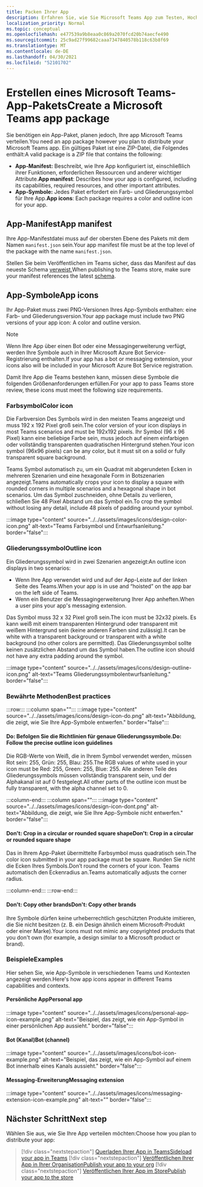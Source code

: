 ```yaml
---
title: Packen Ihrer App
description: Erfahren Sie, wie Sie Microsoft Teams App zum Testen, Hochladen und Speichern von Veröffentlichungen packen.
localization_priority: Normal
ms.topic: conceptual
ms.openlocfilehash: e477539a9b8eaa0c869a2070fcd20b74aecfe490
ms.sourcegitcommit: 25c9ad27f99682caaa7347840578b118c63b8f69
ms.translationtype: MT
ms.contentlocale: de-DE
ms.lasthandoff: 04/30/2021
ms.locfileid: "52101702"
---
```

# <a name="create-a-microsoft-teams-app-package"></a><span data-ttu-id="4e8e3-103">Erstellen eines Microsoft Teams-App-Pakets</span><span class="sxs-lookup"><span data-stu-id="4e8e3-103">Create a Microsoft Teams app package</span></span>

<span data-ttu-id="4e8e3-104">Sie benötigen ein App-Paket, planen jedoch, Ihre app Microsoft Teams verteilen.</span><span class="sxs-lookup"><span data-stu-id="4e8e3-104">You need an app package however you plan to distribute your Microsoft Teams app.</span></span> <span data-ttu-id="4e8e3-105">Ein gültiges Paket ist eine ZIP-Datei, die Folgendes enthält:</span><span class="sxs-lookup"><span data-stu-id="4e8e3-105">A valid package is a ZIP file that contains the following:</span></span>

* <span data-ttu-id="4e8e3-106">**App-Manifest:** Beschreibt, wie Ihre App konfiguriert ist, einschließlich ihrer Funktionen, erforderlichen Ressourcen und anderer wichtiger Attribute.</span><span class="sxs-lookup"><span data-stu-id="4e8e3-106">**App manifest**: Describes how your app is configured, including its capabilities, required resources, and other important attributes.</span></span>
* <span data-ttu-id="4e8e3-107">**App-Symbole:** Jedes Paket erfordert ein Farb- und Gliederungssymbol für Ihre App.</span><span class="sxs-lookup"><span data-stu-id="4e8e3-107">**App icons**: Each package requires a color and outline icon for your app.</span></span>

## <a name="app-manifest"></a><span data-ttu-id="4e8e3-108">App-Manifest</span><span class="sxs-lookup"><span data-stu-id="4e8e3-108">App manifest</span></span>

<span data-ttu-id="4e8e3-109">Ihre App-Manifestdatei muss auf der obersten Ebene des Pakets mit dem Namen `manifest.json` sein.</span><span class="sxs-lookup"><span data-stu-id="4e8e3-109">Your app manifest file must be at the top level of the package with the name `manifest.json`.</span></span> 

<span data-ttu-id="4e8e3-110">Stellen Sie beim Veröffentlichen im Teams sicher, dass das Manifest auf das neueste Schema [verweist.](~/resources/schema/manifest-schema.md)</span><span class="sxs-lookup"><span data-stu-id="4e8e3-110">When publishing to the Teams store, make sure your manifest references the latest [schema](~/resources/schema/manifest-schema.md).</span></span>

## <a name="app-icons"></a><span data-ttu-id="4e8e3-111">App-Symbole</span><span class="sxs-lookup"><span data-stu-id="4e8e3-111">App icons</span></span>

<span data-ttu-id="4e8e3-112">Ihr App-Paket muss zwei PNG-Versionen Ihres App-Symbols enthalten: eine Farb- und Gliederungsversion.</span><span class="sxs-lookup"><span data-stu-id="4e8e3-112">Your app package must include two PNG versions of your app icon: A color and outline version.</span></span>

> [!Note]
> <span data-ttu-id="4e8e3-113">Wenn Ihre App über einen Bot oder eine Messagingerweiterung verfügt, werden Ihre Symbole auch in Ihrer Microsoft Azure Bot Service-Registrierung enthalten.</span><span class="sxs-lookup"><span data-stu-id="4e8e3-113">If your app has a bot or messaging extension, your icons also will be included in your Microsoft Azure Bot Service registration.</span></span>

<span data-ttu-id="4e8e3-114">Damit Ihre App die Teams bestehen kann, müssen diese Symbole die folgenden Größenanforderungen erfüllen.</span><span class="sxs-lookup"><span data-stu-id="4e8e3-114">For your app to pass Teams store review, these icons must meet the following size requirements.</span></span>

### <a name="color-icon"></a><span data-ttu-id="4e8e3-115">Farbsymbol</span><span class="sxs-lookup"><span data-stu-id="4e8e3-115">Color icon</span></span>

<span data-ttu-id="4e8e3-116">Die Farbversion Des Symbols wird in den meisten Teams angezeigt und muss 192 x 192 Pixel groß sein.</span><span class="sxs-lookup"><span data-stu-id="4e8e3-116">The color version of your icon displays in most Teams scenarios and must be 192x192 pixels.</span></span> <span data-ttu-id="4e8e3-117">Ihr Symbol (96 x 96 Pixel) kann eine beliebige Farbe sein, muss jedoch auf einem einfarbigen oder vollständig transparenten quadratischen Hintergrund stehen.</span><span class="sxs-lookup"><span data-stu-id="4e8e3-117">Your icon symbol (96x96 pixels) can be any color, but it must sit on a solid or fully transparent square background.</span></span>

<span data-ttu-id="4e8e3-118">Teams Symbol automatisch zu, um ein Quadrat mit abgerundeten Ecken in mehreren Szenarien und eine hexagonale Form in Botszenarien angezeigt.</span><span class="sxs-lookup"><span data-stu-id="4e8e3-118">Teams automatically crops your icon to display a square with rounded corners in multiple scenarios and a hexagonal shape in bot scenarios.</span></span> <span data-ttu-id="4e8e3-119">Um das Symbol zuschneiden, ohne Details zu verlieren, schließen Sie 48 Pixel Abstand um das Symbol ein.</span><span class="sxs-lookup"><span data-stu-id="4e8e3-119">To crop the symbol without losing any detail, include 48 pixels of padding around your symbol.</span></span>

:::image type="content" source="../../assets/images/icons/design-color-icon.png" alt-text="Teams Farbsymbol und Entwurfsanleitung." border="false":::

### <a name="outline-icon"></a><span data-ttu-id="4e8e3-121">Gliederungssymbol</span><span class="sxs-lookup"><span data-stu-id="4e8e3-121">Outline icon</span></span>

<span data-ttu-id="4e8e3-122">Ein Gliederungssymbol wird in zwei Szenarien angezeigt:</span><span class="sxs-lookup"><span data-stu-id="4e8e3-122">An outline icon displays in two scenarios:</span></span>

* <span data-ttu-id="4e8e3-123">Wenn Ihre App verwendet wird und auf der App-Leiste auf der linken Seite des Teams.</span><span class="sxs-lookup"><span data-stu-id="4e8e3-123">When your app is in use and “hoisted” on the app bar on the left side of Teams.</span></span>
* <span data-ttu-id="4e8e3-124">Wenn ein Benutzer die Messagingerweiterung Ihrer App anheften.</span><span class="sxs-lookup"><span data-stu-id="4e8e3-124">When a user pins your app's messaging extension.</span></span>

<span data-ttu-id="4e8e3-125">Das Symbol muss 32 x 32 Pixel groß sein.</span><span class="sxs-lookup"><span data-stu-id="4e8e3-125">The icon must be 32x32 pixels.</span></span> <span data-ttu-id="4e8e3-126">Es kann weiß mit einem transparenten Hintergrund oder transparent mit weißem Hintergrund sein (keine anderen Farben sind zulässig).</span><span class="sxs-lookup"><span data-stu-id="4e8e3-126">It can be white with a transparent background or transparent with a white background (no other colors are permitted).</span></span> <span data-ttu-id="4e8e3-127">Das Gliederungssymbol sollte keinen zusätzlichen Abstand um das Symbol haben.</span><span class="sxs-lookup"><span data-stu-id="4e8e3-127">The outline icon should not have any extra padding around the symbol.</span></span>

:::image type="content" source="../../assets/images/icons/design-outline-icon.png" alt-text="Teams Gliederungssymbolentwurfsanleitung." border="false":::

### <a name="best-practices"></a><span data-ttu-id="4e8e3-129">Bewährte Methoden</span><span class="sxs-lookup"><span data-stu-id="4e8e3-129">Best practices</span></span>

:::row:::
   :::column span="":::
:::image type="content" source="../../assets/images/icons/design-icon-do.png" alt-text="Abbildung, die zeigt, wie Sie Ihre App-Symbole entwerfen." border="false":::

#### <a name="do-follow-the-precise-outline-icon-guidelines"></a><span data-ttu-id="4e8e3-131">Do: Befolgen Sie die Richtlinien für genaue Gliederungssymbole.</span><span class="sxs-lookup"><span data-stu-id="4e8e3-131">Do: Follow the precise outline icon guidelines</span></span>

<span data-ttu-id="4e8e3-132">Die RGB-Werte von Weiß, die in Ihrem Symbol verwendet werden, müssen Rot sein: 255, Grün: 255, Blau: 255.</span><span class="sxs-lookup"><span data-stu-id="4e8e3-132">The RGB values of white used in your icon must be Red: 255, Green: 255, Blue: 255.</span></span> <span data-ttu-id="4e8e3-133">Alle anderen Teile des Gliederungssymbols müssen vollständig transparent sein, und der Alphakanal ist auf 0 festgelegt.</span><span class="sxs-lookup"><span data-stu-id="4e8e3-133">All other parts of the outline icon must be fully transparent, with the alpha channel set to 0.</span></span>

   :::column-end:::
   :::column span="":::
:::image type="content" source="../../assets/images/icons/design-icon-dont.png" alt-text="Abbildung, die zeigt, wie Sie Ihre App-Symbole nicht entwerfen." border="false":::

#### <a name="dont-crop-in-a-circular-or-rounded-square-shape"></a><span data-ttu-id="4e8e3-135">Don't: Crop in a circular or rounded square shape</span><span class="sxs-lookup"><span data-stu-id="4e8e3-135">Don't: Crop in a circular or rounded square shape</span></span>

<span data-ttu-id="4e8e3-136">Das in Ihrem App-Paket übermittelte Farbsymbol muss quadratisch sein.</span><span class="sxs-lookup"><span data-stu-id="4e8e3-136">The color icon submitted in your app package must be square.</span></span> <span data-ttu-id="4e8e3-137">Runden Sie nicht die Ecken Ihres Symbols.</span><span class="sxs-lookup"><span data-stu-id="4e8e3-137">Don’t round the corners of your icon.</span></span> <span data-ttu-id="4e8e3-138">Teams automatisch den Eckenradius an.</span><span class="sxs-lookup"><span data-stu-id="4e8e3-138">Teams automatically adjusts the corner radius.</span></span>

   :::column-end:::
:::row-end:::

#### <a name="dont-copy-other-brands"></a><span data-ttu-id="4e8e3-139">Don't: Copy other brands</span><span class="sxs-lookup"><span data-stu-id="4e8e3-139">Don't: Copy other brands</span></span>

<span data-ttu-id="4e8e3-140">Ihre Symbole dürfen keine urheberrechtlich geschützten Produkte imitieren, die Sie nicht besitzen (z. B. ein Design ähnlich einem Microsoft-Produkt oder einer Marke).</span><span class="sxs-lookup"><span data-stu-id="4e8e3-140">Your icons must not mimic any copyrighted products that you don't own (for example, a design similar to a Microsoft product or brand).</span></span>

### <a name="examples"></a><span data-ttu-id="4e8e3-141">Beispiele</span><span class="sxs-lookup"><span data-stu-id="4e8e3-141">Examples</span></span>

<span data-ttu-id="4e8e3-142">Hier sehen Sie, wie App-Symbole in verschiedenen Teams und Kontexten angezeigt werden.</span><span class="sxs-lookup"><span data-stu-id="4e8e3-142">Here's how app icons appear in different Teams capabilities and contexts.</span></span>

#### <a name="personal-app"></a><span data-ttu-id="4e8e3-143">Persönliche App</span><span class="sxs-lookup"><span data-stu-id="4e8e3-143">Personal app</span></span>

:::image type="content" source="../../assets/images/icons/personal-app-icon-example.png" alt-text="Beispiel, das zeigt, wie ein App-Symbol in einer persönlichen App aussieht." border="false":::

#### <a name="bot-channel"></a><span data-ttu-id="4e8e3-145">Bot (Kanal)</span><span class="sxs-lookup"><span data-stu-id="4e8e3-145">Bot (channel)</span></span>

:::image type="content" source="../../assets/images/icons/bot-icon-example.png" alt-text="Beispiel, das zeigt, wie ein App-Symbol auf einem Bot innerhalb eines Kanals aussieht." border="false":::

#### <a name="messaging-extension"></a><span data-ttu-id="4e8e3-147">Messaging-Erweiterung</span><span class="sxs-lookup"><span data-stu-id="4e8e3-147">Messaging extension</span></span>

:::image type="content" source="../../assets/images/icons/messaging-extension-icon-example.png" alt-text="<text>" border="false":::

## <a name="next-step"></a><span data-ttu-id="4e8e3-149">Nächster Schritt</span><span class="sxs-lookup"><span data-stu-id="4e8e3-149">Next step</span></span>

<span data-ttu-id="4e8e3-150">Wählen Sie aus, wie Sie Ihre App verteilen möchten:</span><span class="sxs-lookup"><span data-stu-id="4e8e3-150">Choose how you plan to distribute your app:</span></span>

> [!div class="nextstepaction"]
> [<span data-ttu-id="4e8e3-151">Querladen Ihrer App in Teams</span><span class="sxs-lookup"><span data-stu-id="4e8e3-151">Sideload your app in Teams</span></span>](~/concepts/deploy-and-publish/apps-upload.md)
> [!div class="nextstepaction"]
> [<span data-ttu-id="4e8e3-152">Veröffentlichen Ihrer App in Ihrer Organisation</span><span class="sxs-lookup"><span data-stu-id="4e8e3-152">Publish your app to your org</span></span>](/MicrosoftTeams/tenant-apps-catalog-teams?toc=/microsoftteams/platform/toc.json&bc=/MicrosoftTeams/breadcrumb/toc.json)
> [!div class="nextstepaction"]
> [<span data-ttu-id="4e8e3-153">Veröffentlichen Ihrer App im Store</span><span class="sxs-lookup"><span data-stu-id="4e8e3-153">Publish your app to the store</span></span>](~/concepts/deploy-and-publish/appsource/publish.md)
